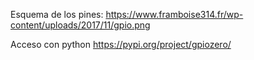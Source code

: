 Esquema de los pines:
https://www.framboise314.fr/wp-content/uploads/2017/11/gpio.png


Acceso con python
https://pypi.org/project/gpiozero/
